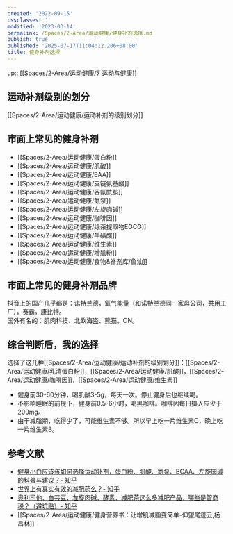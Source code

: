 ```yaml
---
created: '2022-09-15'
cssclasses: ''
modified: '2023-03-14'
permalink: /Spaces/2-Area/运动健康/健身补剂选择.md
publish: true
published: '2025-07-17T11:04:12.206+08:00'
title: 健身补剂选择
---
```

up:: [[Spaces/2-Area/运动健康/∑ 运动与健康]]

## 运动补剂级别的划分

[[Spaces/2-Area/运动健康/运动补剂的级别划分]]

## 市面上常见的健身补剂

- [[Spaces/2-Area/运动健康/蛋白粉]]
- [[Spaces/2-Area/运动健康/肌酸]]
- [[Spaces/2-Area/运动健康/EAA]]
- [[Spaces/2-Area/运动健康/支链氨基酸]]
- [[Spaces/2-Area/运动健康/谷氨酰胺]]
- [[Spaces/2-Area/运动健康/氮泵]]
- [[Spaces/2-Area/运动健康/左旋肉碱]]
- [[Spaces/2-Area/运动健康/咖啡因]]
- [[Spaces/2-Area/运动健康/绿茶提取物EGCG]]
- [[Spaces/2-Area/运动健康/牛磺酸]]
- [[Spaces/2-Area/运动健康/维生素]]
- [[Spaces/2-Area/运动健康/增肌粉]]
- [[Spaces/2-Area/运动健康/食物&补剂库/鱼油]]


## 市面上常见的健身补剂品牌

抖音上的国产几乎都是：诺特兰德，氧气能量（和诺特兰德同一家母公司，共用工厂），赛霸，康比特。  
国外有名的：肌肉科技、北欧海盗、熊猫。ON。

## 综合判断后，我的选择

选择了这几种[[Spaces/2-Area/运动健康/运动补剂的级别划分]]：[[Spaces/2-Area/运动健康/乳清蛋白粉]]，[[Spaces/2-Area/运动健康/肌酸]]，[[Spaces/2-Area/运动健康/咖啡因]]，[[Spaces/2-Area/运动健康/维生素]]

- 健身前30-60分钟，喝肌酸3-5g，每天一次。停止健身后也继续喝。
- 不影响睡眠的前提下，健身前0.5-6小时，喝黑咖啡。咖啡因每日摄入应少于200mg。
- 由于减脂期，吃得少了，可能维生素不够。所以早上吃一片维生素C，晚上吃一片维生素B。

## 参考文献

- [健身小白应该该如何选择运动补剂，蛋白粉、肌酸、氮泵、BCAA、左旋肉碱的科普与建议？- 知乎](https://www.zhihu.com/question/326683918/answer/698384330?utm_campaign=&utm_medium=social&utm_oi=627815471005831168&utm_psn=1551017685701591040&utm_source=cn.ticktick.task)
- [世界上有真实有效的减肥药么？- 知乎](https://www.zhihu.com/question/26827449/answer/39831861?utm_campaign=&utm_medium=social&utm_oi=627815471005831168&utm_psn=1556279029979860993&utm_source=cn.ticktick.task)
- [奥利司他、白芸豆、左旋肉碱、酵素、减肥茶这么多减肥产品，哪些是智商税？（避坑贴）- 知乎](https://zhuanlan.zhihu.com/p/477830379?utm_campaign=&utm_medium=social&utm_oi=627815471005831168&utm_psn=1556275386882908160&utm_source=cn.ticktick.task)
- [[Spaces/2-Area/运动健康/健身营养书：让增肌减脂变简单-仰望尾迹云,杨昌林]]